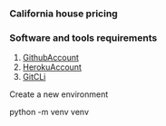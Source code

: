 ### California house pricing
### Software and tools requirements

1. [GithubAccount](https://github.com/horikita-99)
2. [HerokuAccount](https://dashboard.heroku.com/account)
3. [GitCLi]() 

Create a new environment 

   python -m venv venv
